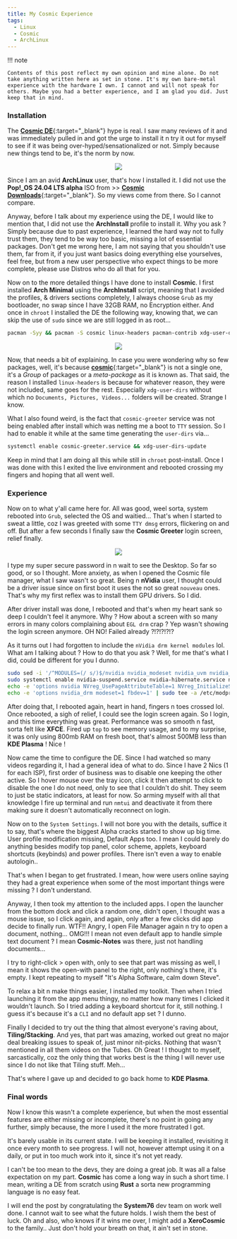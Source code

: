 ```yaml
---
title: My Cosmic Experience
tags:
  - Linux
  - Cosmic
  - ArchLinux
---
```

!!! note

    Contents of this post reflect my own opinion and mine alone. Do not take anything written here as set in stone. It's my own bare-metal experience with the hardware I own. I cannot and will not speak for others. Maybe you had a better experience, and I am glad you did. Just keep that in mind.

### Installation

The [**Cosmic DE**](https://xerolinux.xyz/posts/arch-cosmic/){:target="_blank"} hype is real. I saw many reviews of it and was immediately pulled in and got the urge to install it n try it out for myself to see if it was being over-hyped/sensationalized or not. Simply because new things tend to be, it's the norm by now.

<p align="center">
  <img src="https://i.imgur.com/Fvl9uRU.png">
</p>

Since I am an avid **ArchLinux** user, that's how I installed it. I did not use the **Pop!_OS 24.04 LTS alpha** ISO from >> [**Cosmic Downloads**](https://system76.com/cosmic){:target="_blank"}. So my views come from there. So I cannot compare.

Anyway, before I talk about my experience using the DE, I would like to mention that, I did not use the **ArchInstall** profile to install it. Why you ask ? Simply because due to past experience, I learned the hard way not to fully trust them, they tend to be way too basic, missing a lot of essential packages. Don't get me wrong here, I am not saying that you shouldn't use them, far from it, if you just want basics doing everything else yourselves, feel free, but from a new user perspective who expect things to be more complete, please use Distros who do all that for you.

Now on to the more detailed things I have done to install **Cosmic**. I first installed **Arch Minimal** using the **ArchInstall** script, meaning that I avoided the profiles, & drivers sections completely, I always choose `Grub` as my bootloader, no swap since I have 32GB RAM, no Encryption either. And once in `chroot` I installed the DE the following way, knowing that, we can skip the use of `sudo` since we are still logged in as root...

```Bash
pacman -Syy && pacman -S cosmic linux-headers pacman-contrib xdg-user-dirs power-profiles-daemon wayland-protocols wayland-utils
```

<p align="center">
  <img src="https://i.imgur.com/tR8WJJI.png">
</p>

Now, that needs a bit of explaining. In case you were wondering why so few packages, well, it's because [**cosmic**](https://archlinux.org/packages/?sort=&q=cosmic&maintainer=&flagged=){:target="_blank"} is not a single one, it's a *Group* of packages or a *meta-package* as it is known as. That said, the reason I installed `linux-headers` is because for whatever reason, they were not included, same goes for the rest. Especially `xdg-user-dirs` without which no `Documents, Pictures, Videos...` folders will be created. Strange I know.

What I also found weird, is the fact that `cosmic-greeter` service was not being enabled after install which was netting me a boot to `TTY` session. So I had to enable it while at the same time generating the `user-dirs` via...

```Bash
systemctl enable cosmic-greeter.service && xdg-user-dirs-update
```

Keep in mind that I am doing all this while still in `chroot` post-install. Once I was done with this I exited the live environment and rebooted crossing my fingers and hoping that all went well.

### Experience

Now on to what y'all came here for. All was good, weel sorta, system rebooted into `Grub`, selected the OS and waitied... That's when I started to sweat a little, coz I was greeted with some `TTY dmsg` errors, flickering on and off. But after a few seconds I finally saw the **Cosmic Greeter** login screen, relief finally.

<p align="center">
  <img src="https://i.imgur.com/TPjWMjR.png">
</p>

I type my super secure password in n wait to see the Desktop. So far so good, or so I thought. More anxiety, as when I opened the Cosmic file manager, what I saw wasn't so great. Being n **nVidia** user, I thought could be a driver issue since on first boot it uses the not so great `nouveau` ones. That's why my first reflex was to install them GPU drivers. So I did.

After driver install was done, I rebooted and that's when my heart sank so deep I couldn't feel it anymore. Why ? How about a screen with so many errors in many colors complaining about `EGL drm` crap ? Yep wasn't showing the login screen anymore. OH NO! Failed already ?!?!?!?!?

As it turns out I had forgotten to include the `nVidia drm kernel modules` lol. What am I talking about ? How to do that you ask ? Well, for me that's what I did, could be different for you I dunno.

```Bash
sudo sed -i '/^MODULES=(/ s/)$/nvidia nvidia_modeset nvidia_uvm nvidia_drm)/' /etc/mkinitcpio.conf
sudo systemctl enable nvidia-suspend.service nvidia-hibernate.service nvidia-resume.service nvidia-powerd.service
echo -e 'options nvidia NVreg_UsePageAttributeTable=1 NVreg_InitializeSystemMemoryAllocations=0 NVreg_DynamicPowerManagement=0x02' | sudo tee -a /etc/modprobe.d/nvidia.conf
echo -e 'options nvidia_drm modeset=1 fbdev=1' | sudo tee -a /etc/modprobe.d/nvidia.conf && sudo mkinitcpio -P
```

After doing that, I rebooted again, heart in hand, fingers n toes crossed lol. Once rebooted, a sigh of relief, I could see the login screen again. So I login, and this time everything was great. Performance was so smooth n fast, sorta felt like **XFCE**. Fired up `top` to see memory usage, and to my surprise, it was only using 800mb RAM on fresh boot, that's almost 500MB less than **KDE Plasma** ! Nice !

Now came the time to configure the DE. Since I had watched so many videos regarding it, I had a general idea of what to do. Since I have 2 Nics (1 for each ISP), first order of business was to disable one keeping the other active. So I hover mouse over the tray icon, click it then attempt to click to disable the one I do not need, only to see that I couldn't do shit. They seem to just be static indicators, at least for now. So arming myself with all that knowledge I fire up terminal and run `nmtui` and deactivate it from there making sure it doesn't automatically reconnect on login.

Now on to the `System Settings`. I will not bore you with the details, suffice it to say, that's where the biggest Alpha cracks started to show up big time. User profile modification missing, Default Apps too. I mean I could barely do anything besides modify top panel, color scheme, applets, keyboard shortcuts (keybinds) and power profiles. There isn't even a way to enable autologin..

That's when I began to get frustrated. I mean, how were users online saying they had a great experience when some of the most important things were missing ? I don't understand.

Anyway, I then took my attention to the included apps. I open the launcher from the bottom dock and click a random one, didn't open, I thought was a mouse issue, so I click again, and again, only after a few clicks did app decide to finally run. WTF!! Angry, I open File Manager again n try to open a document, nothing... OMG!!! I mean not even default app to handle simple text document ? I mean **Cosmic-Notes** was there, just not handling documents...

I try to right-click > open with, only to see that part was missing as well, I mean it shows the open-with panel to the right, only nothing's there, it's empty. I kept repeating to myself "It's Alpha Software, calm down Steve".

To relax a bit n make things easier, I installed my toolkit. Then when I tried launching it from the app menu thingy, no matter how many times I clicked it wouldn't launch. So I tried adding a keyboard shortcut for it, still nothing. I guess it's because it's a `CLI` and no default app set ? I dunno.

Finally I decided to try out the thing that almost everyone's raving about, **Tiling/Stacking**. And yes, that part was amazing, worked out great no major deal breaking issues to speak of, just minor nit-picks. Nothing that wasn't mentioned in all them videos on the Tubes. Oh Great ! I thought to myself, sarcastically, coz the only thing that works best is the thing I will never use since I do not like that Tiling stuff. Meh...

That's where I gave up and decided to go back home to **KDE Plasma**.

### Final words

Now I know this wasn't a complete experience, but when the most essential features are either missing or incomplete, there's no point in going any further, simply because, the more I used it the more frustrated I got.

It's barely usable in its current state. I will be keeping it installed, revisiting it once every month to see progress. I will not, however attempt using it on a daily, or put in too much work into it, since it's not yet ready.

I can't be too mean to the devs, they are doing a great job. It was all a false expectation on my part. **Cosmic** has come a long way in such a short time. I mean, writing a DE from scratch using **Rust** a sorta new programming language is no easy feat.

I will end the post by congratulating the **System76** dev team on work well done. I cannot wait to see what the future holds. I wish them the best of luck. Oh and also, who knows if it wins me over, I might add a **XeroCosmic** to the family.. Just don't hold your breath on that, it ain't set in stone.
